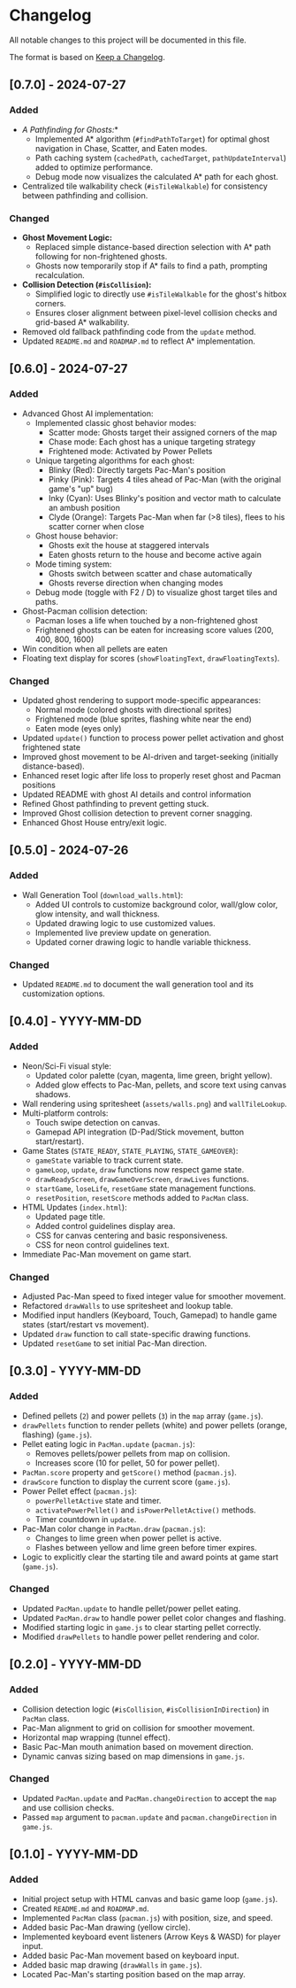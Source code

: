 # Changelog

All notable changes to this project will be documented in this file.

The format is based on [Keep a Changelog](https://keepachangelog.com/en/1.0.0/).

## [0.7.0] - 2024-07-27

### Added
- **A* Pathfinding for Ghosts:**
  - Implemented A* algorithm (`#findPathToTarget`) for optimal ghost navigation in Chase, Scatter, and Eaten modes.
  - Path caching system (`cachedPath`, `cachedTarget`, `pathUpdateInterval`) added to optimize performance.
  - Debug mode now visualizes the calculated A* path for each ghost.
- Centralized tile walkability check (`#isTileWalkable`) for consistency between pathfinding and collision.

### Changed
- **Ghost Movement Logic:**
  - Replaced simple distance-based direction selection with A* path following for non-frightened ghosts.
  - Ghosts now temporarily stop if A* fails to find a path, prompting recalculation.
- **Collision Detection (`#isCollision`):**
  - Simplified logic to directly use `#isTileWalkable` for the ghost's hitbox corners.
  - Ensures closer alignment between pixel-level collision checks and grid-based A* walkability.
- Removed old fallback pathfinding code from the `update` method.
- Updated `README.md` and `ROADMAP.md` to reflect A* implementation.

## [0.6.0] - 2024-07-27

### Added
- Advanced Ghost AI implementation:
  - Implemented classic ghost behavior modes:
    - Scatter mode: Ghosts target their assigned corners of the map
    - Chase mode: Each ghost has a unique targeting strategy
    - Frightened mode: Activated by Power Pellets
  - Unique targeting algorithms for each ghost:
    - Blinky (Red): Directly targets Pac-Man's position
    - Pinky (Pink): Targets 4 tiles ahead of Pac-Man (with the original game's "up" bug)
    - Inky (Cyan): Uses Blinky's position and vector math to calculate an ambush position
    - Clyde (Orange): Targets Pac-Man when far (>8 tiles), flees to his scatter corner when close
  - Ghost house behavior:
    - Ghosts exit the house at staggered intervals
    - Eaten ghosts return to the house and become active again
  - Mode timing system:
    - Ghosts switch between scatter and chase automatically
    - Ghosts reverse direction when changing modes
  - Debug mode (toggle with F2 / D) to visualize ghost target tiles and paths.
- Ghost-Pacman collision detection:
  - Pacman loses a life when touched by a non-frightened ghost
  - Frightened ghosts can be eaten for increasing score values (200, 400, 800, 1600)
- Win condition when all pellets are eaten
- Floating text display for scores (`showFloatingText`, `drawFloatingTexts`).

### Changed
- Updated ghost rendering to support mode-specific appearances:
  - Normal mode (colored ghosts with directional sprites)
  - Frightened mode (blue sprites, flashing white near the end)
  - Eaten mode (eyes only)
- Updated `update()` function to process power pellet activation and ghost frightened state
- Improved ghost movement to be AI-driven and target-seeking (initially distance-based).
- Enhanced reset logic after life loss to properly reset ghost and Pacman positions
- Updated README with ghost AI details and control information
- Refined Ghost pathfinding to prevent getting stuck.
- Improved Ghost collision detection to prevent corner snagging.
- Enhanced Ghost House entry/exit logic.

## [0.5.0] - 2024-07-26

### Added
- Wall Generation Tool (`download_walls.html`):
    - Added UI controls to customize background color, wall/glow color, glow intensity, and wall thickness.
    - Updated drawing logic to use customized values.
    - Implemented live preview update on generation.
    - Updated corner drawing logic to handle variable thickness.

### Changed
- Updated `README.md` to document the wall generation tool and its customization options.

## [0.4.0] - YYYY-MM-DD

### Added
- Neon/Sci-Fi visual style:
    - Updated color palette (cyan, magenta, lime green, bright yellow).
    - Added glow effects to Pac-Man, pellets, and score text using canvas shadows.
- Wall rendering using spritesheet (`assets/walls.png`) and `wallTileLookup`.
- Multi-platform controls:
    - Touch swipe detection on canvas.
    - Gamepad API integration (D-Pad/Stick movement, button start/restart).
- Game States (`STATE_READY`, `STATE_PLAYING`, `STATE_GAMEOVER`):
    - `gameState` variable to track current state.
    - `gameLoop`, `update`, `draw` functions now respect game state.
    - `drawReadyScreen`, `drawGameOverScreen`, `drawLives` functions.
    - `startGame`, `loseLife`, `resetGame` state management functions.
    - `resetPosition`, `resetScore` methods added to `PacMan` class.
- HTML Updates (`index.html`):
    - Updated page title.
    - Added control guidelines display area.
    - CSS for canvas centering and basic responsiveness.
    - CSS for neon control guidelines text.
- Immediate Pac-Man movement on game start.

### Changed
- Adjusted Pac-Man speed to fixed integer value for smoother movement.
- Refactored `drawWalls` to use spritesheet and lookup table.
- Modified input handlers (Keyboard, Touch, Gamepad) to handle game states (start/restart vs movement).
- Updated `draw` function to call state-specific drawing functions.
- Updated `resetGame` to set initial Pac-Man direction.

## [0.3.0] - YYYY-MM-DD

### Added
- Defined pellets (`2`) and power pellets (`3`) in the `map` array (`game.js`).
- `drawPellets` function to render pellets (white) and power pellets (orange, flashing) (`game.js`).
- Pellet eating logic in `PacMan.update` (`pacman.js`):
    - Removes pellets/power pellets from map on collision.
    - Increases score (10 for pellet, 50 for power pellet).
- `PacMan.score` property and `getScore()` method (`pacman.js`).
- `drawScore` function to display the current score (`game.js`).
- Power Pellet effect (`pacman.js`):
    - `powerPelletActive` state and timer.
    - `activatePowerPellet()` and `isPowerPelletActive()` methods.
    - Timer countdown in `update`.
- Pac-Man color change in `PacMan.draw` (`pacman.js`):
    - Changes to lime green when power pellet is active.
    - Flashes between yellow and lime green before timer expires.
- Logic to explicitly clear the starting tile and award points at game start (`game.js`).

### Changed
- Updated `PacMan.update` to handle pellet/power pellet eating.
- Updated `PacMan.draw` to handle power pellet color changes and flashing.
- Modified starting logic in `game.js` to clear starting pellet correctly.
- Modified `drawPellets` to handle power pellet rendering and color.

## [0.2.0] - YYYY-MM-DD

### Added
- Collision detection logic (`#isCollision`, `#isCollisionInDirection`) in `PacMan` class.
- Pac-Man alignment to grid on collision for smoother movement.
- Horizontal map wrapping (tunnel effect).
- Basic Pac-Man mouth animation based on movement direction.
- Dynamic canvas sizing based on map dimensions in `game.js`.

### Changed
- Updated `PacMan.update` and `PacMan.changeDirection` to accept the `map` and use collision checks.
- Passed `map` argument to `pacman.update` and `pacman.changeDirection` in `game.js`.

## [0.1.0] - YYYY-MM-DD

### Added
- Initial project setup with HTML canvas and basic game loop (`game.js`).
- Created `README.md` and `ROADMAP.md`.
- Implemented `PacMan` class (`pacman.js`) with position, size, and speed.
- Added basic Pac-Man drawing (yellow circle).
- Implemented keyboard event listeners (Arrow Keys & WASD) for player input.
- Added basic Pac-Man movement based on keyboard input.
- Added basic map drawing (`drawWalls` in `game.js`).
- Located Pac-Man's starting position based on the map array. 